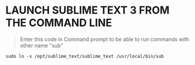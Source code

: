 # LAUNCH SUBLIME TEXT 3 FROM THE COMMAND LINE 

> Enter this code in Command prompt to be able to run commands with other name "sub"

```console
sudo ln -s /opt/sublime_text/sublime_text /usr/local/bin/sub
```